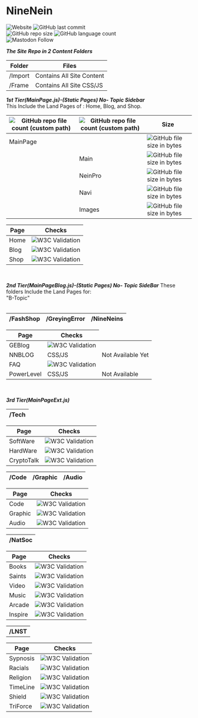 # NineNein

![Website](https://img.shields.io/website?style=for-the-badge&url=https://9neinsg.github.io/NineNein/)
![GitHub last commit](https://img.shields.io/github/last-commit/9NeinsG/NineNein?style=for-the-badge)
<br>
![GitHub repo size](https://img.shields.io/github/repo-size/9NeinsG/NineNein?style=for-the-badge)
![GitHub language count](https://img.shields.io/github/languages/count/9NeinsG/NineNein?style=for-the-badge)
<br>
<a>![Mastodon Follow](https://img.shields.io/mastodon/follow/908552?color=brightgreen&domain=https%3A%2F%2Fgab.com%2F&label=%40GreyingError%20on%20Gab&style=for-the-badge)</a>
</br>

***The Site Repo in 2 Content Folders***

<table>
<thead>
<tr>
<th><strong>Folder</strong></th>
<th><strong>Files</strong></th>
</tr>
</thead>
<tbody>
<tr>
<td>/Import</td>
<td>Contains All Site Content</td>
</tr>
<tr>
<td>/Frame</td>
<td>Contains All Site CSS/JS</td>
</tr>
</tbody>
</table>

***1st Tier(MainPage.js)-(Static Pages) No- Topic Sidebar***<br>
This Include the Land Pages of :
Home, Blog, and Shop.
<table>
<thead>
<tr>
<th><img alt="GitHub repo file count (custom path)" src="https://img.shields.io/github/directory-file-count/9NeinsG/NineNein/Frame/JS?label=JS%20Files&style=for-the-badge"></th>
<th><img alt="GitHub repo file count (custom path)" src="https://img.shields.io/github/directory-file-count/9NeinsG/NineNein/Frame/CSS?label=Css%20Files&style=for-the-badge"></th>
<th><strong>Size</strong></th>
</tr>
</thead>
<tbody>
<tr>
<td>MainPage</td>
<td></td>
<td><img alt="GitHub file size in bytes" src="https://img.shields.io/github/size/9NeinsG/NineNein/Frame/JS/MainPageDev.js?style=for-the-badge"</td>
</tr>
<tr>
<td></td>
<td>Main</td>
<td><img alt="GitHub file size in bytes" src="https://img.shields.io/github/size/9NeinsG/NineNein/Frame/CSS/MainPage.css?style=for-the-badge"
</tr>
<tr>
<td></td>
<td>NeinPro</td>
<td><img alt="GitHub file size in bytes" src="https://img.shields.io/github/size/9NeinsG/NineNein/Frame/CSS/Core/NeinPro.css?style=for-the-badge"</td>
</tr>
<tr>
<td></td>
<td>Navi</td>
<td><img alt="GitHub file size in bytes" src="https://img.shields.io/github/size/9NeinsG/NineNein/Frame/CSS/Core/navi.css?style=for-the-badge"></td>
</tr>
<tr>
<td></td>
<td>Images</td>
<td><img alt="GitHub file size in bytes" src="https://img.shields.io/github/size/9NeinsG/NineNein/Frame/CSS/ALL_Images.css?style=for-the-badge"></td>
</tr>
</tbody>
</table> 

<table>
<thead>
<tr>
<th><strong>Page</strong></th>
<th><strong>Checks</strong></th>
</tr>
</thead>
<tbody>
<tr>
<td>Home</td>
<td><img alt="W3C Validation" src="https://img.shields.io/w3c-validation/html?targetUrl=https%3A%2F%2F9neinsg.github.io%2FNineNein%2F&style=for-the-badge">
</td>
</tr>
<tr>
<td>Blog</td>
<td>
<img alt="W3C Validation" src="https://img.shields.io/w3c-validation/html?targetUrl=https%3A%2F%2F9neinsg.github.io%2FNineNein%2Fblog&style=for-the-badge">
</td>
</tr>
<tr>
<td>Shop</td>
<td><img alt="W3C Validation" src="https://img.shields.io/w3c-validation/html?label=W3C&style=for-the-badge&targetUrl=https%3A%2F%2Fwww.ninenein%2Fshop"></td>
</tr>
</tbody>
</table><br>

***2nd Tier(MainPageBlog.js)-(Static Pages) No- Topic SideBar***
These folders Include the Land Pages for:<br>
"B-Topic"<br><br>
<table>
<thead>
<tr>
<th><strong>/FashShop</strong></th>
<th><strong>/GreyingError</strong></th>
<th><strong>/NineNeins</strong></th>
</tr>
</thead>
</table>

<table>
<thead>
<tr>
<th><strong>Page</strong></th>
<th><strong>Checks</strong></th
</tr>
</thead>
<tbody>
<tr>
<td>GEBlog</td>
<td><img alt="W3C Validation" src="https://img.shields.io/w3c-validation/html?targetUrl=https%3A%2F%2F9neinsg.github.io%2FNineNein%2FB-Topic%2FGreyingErrorBlog&style=for-the-badge">
</td>
</tr>
<tr>
<td>NNBLOG</td>
<td>CSS/JS</td>
<td>Not Available Yet</td>
</tr>
<tr>
<td>FAQ</td>
<td><img alt="W3C Validation" src="https://img.shields.io/w3c-validation/html?label=W3C&style=for-the-badge&targetUrl=https%3A%2F%2Fwww.NineNein%2FB-Topic%2FFaqBlog"></td>
</tr>
<tr>
<td>PowerLevel</td>
<td>CSS/JS</td>
<td>Not Available</td>
</tr>
</tbody>
</table><br>

***3rd Tier(MainPageExt.js)***
<table>
<thead>
<tr>
<th><strong>/Tech</strong></th>
</tr>
</thead>
<tbody></table>
<table>
<thead>
<tr>
<th><strong>Page</strong></th>
<th><strong>Checks</strong></th
</tr>
</thead>
<tbody>
<tr>
<td>SoftWare</td>
<td><img alt="W3C Validation" src="https://img.shields.io/w3c-validation/html?label=W3C&style=for-the-badge&targetUrl=https%3A%2F%2F9neinsg.github.io%2FNineNein%2FB-Topic%2FTech%2FSoftWare"></td>
</tr>
<tr>
<td>HardWare</td>
<td><img alt="W3C Validation" src="https://img.shields.io/w3c-validation/html?label=W3C&style=for-the-badge&targetUrl=https%3A%2F%2F9neinsg.github.io%2FNineNein%2FB-Topic%2FTech%2FHardWare"></td>
</tr>
<tr>
<td>CryptoTalk</td>
<td><img alt="W3C Validation" src="https://img.shields.io/w3c-validation/html?label=W3C&style=for-the-badge&targetUrl=https%3A%2F%2F9neinsg.github.io%2FNineNein%2FB-Topic%2FTech%2FCryptoTalk"></td>
</tr>
</tbody>
</table>

<table>
<thead>
<tr>
<th><strong>/Code</strong></th>
<th><strong>/Graphic</strong></th>
<th><strong>/Audio</strong></th>
</tr>
</thead>
</table>

<table>
<thead>
<tr>
<th><strong>Page</strong></th>
<th><strong>Checks</strong></th
</tr>
</thead>
<tbody>
<tr>
<td>Code</td>
<td><img alt="W3C Validation" src="https://img.shields.io/w3c-validation/html?label=W3C&style=for-the-badge&targetUrl=https%3A%2F%2F9neinsg.github.io%2FNineNein%2FB-Topic%2FGreyingError%2FCode%2FFashCode"></td>
</tr>
<tr>
<td>Graphic</td>
<td><img alt="W3C Validation" src="https://img.shields.io/w3c-validation/html?label=W3C&style=for-the-badge&targetUrl=https%3A%2F%2F9neinsg.github.io%2FNineNein%2FB-Topic%2FGreyingError%2FGraphic%2FFashPhoto"></td>
</tr>
<tr>
<td>Audio</td>
<td><img alt="W3C Validation" src="https://img.shields.io/w3c-validation/html?targetUrl=https%3A%2F%2F9neinsg.github.io%2FNineNein%2FB-Topic%2FGreyingError%2FAudio%2FFashAlong&style=for-the-badge">
</td>
</tr>
</tbody>
</table>

<table>
<thead>
<tr>
<th><strong>/NatSoc</strong></th>
<table>
<thead>
<tr>
<th><strong>Page</strong></th>
<th><strong>Checks</strong></th>
</tr>
</thead>
<tbody>
<tr>
<td>Books</td>
<td><img alt="W3C Validation" src="https://img.shields.io/w3c-validation/html?label=W3C&style=for-the-badge&targetUrl=https://9neinsg.github.io/NineNein/B-Topic/NatSoc/books"></td>
</tr>
<tr>
<td>Saints</td>
<td><img alt="W3C Validation" src="https://img.shields.io/w3c-validation/html?label=W3C&style=for-the-badge&targetUrl=https://9neinsg.github.io/NineNein/B-Topic/NatSoc/saints.html"></td>
</tr>
<tr>
<td>Video</td>
<td><img alt="W3C Validation" src="https://img.shields.io/w3c-validation/html?label=W3C&style=for-the-badge&targetUrl=https://9neinsg.github.io/NineNein/B-Topic/NatSoc/video.html"></td>
</tr>
<tr>
<td>Music</td>
<td><img alt="W3C Validation" src="https://img.shields.io/w3c-validation/html?label=W3C&style=for-the-badge&targetUrl=https://9neinsg.github.io/NineNein/B-Topic/NatSoc/music.html"></td>
</tr>
<tr>
<td>Arcade</td>
<td><img alt="W3C Validation" src="https://img.shields.io/w3c-validation/html?label=W3C&style=for-the-badge&targetUrl=https://9neinsg.github.io/NineNein/B-Topic/NatSoc/arcade.html"></td>
</tr>
<tr>
<td>Inspire</td>
<td><img alt="W3C Validation" src="https://img.shields.io/w3c-validation/html?style=for-the-badge&targetUrl=https://9neinsg.github.io/NineNein/B-Topic/NatSoc/inspiration.html"></td>
</tr>
</tbody>
</table>
 
<table>
<thread>
<th><strong>/LNST</strong></th>
</tr>
</thead>
</table>
<table>
<thead>
<tr>
<th><strong>Page</strong></th>
<th><strong>Checks</strong></th
</tr>
</thead>
<tbody>
<tr>
<td>Sypnosis</td>
<td><img alt="W3C Validation" src="https://img.shields.io/w3c-validation/html?label=W3C&style=for-the-badge&targetUrl=https://9neinsg.github.io/NineNein/B-Topic/GreyingError/LNST/Synopsis"></td>
</tr>
<tr>
<td>Racials</td>
<td><img alt="W3C Validation" src="https://img.shields.io/w3c-validation/html?label=W3C&style=for-the-badge&targetUrl=https://9neinsg.github.io/NineNein/B-Topic/GreyingError/LNST/Race"></td>
</tr>
<tr>
<td>Religion</td>
<td><img alt="W3C Validation" src="https://img.shields.io/w3c-validation/html?label=W3C&style=for-the-badge&targetUrl=https://9neinsg.github.io/NineNein/B-Topic/GreyingError/LNST/Religion"></td>
</tr>
<tr>
<td>TimeLine</td>
<td><img alt="W3C Validation" src="https://img.shields.io/w3c-validation/html?label=W3C&style=for-the-badge&targetUrl=https://9neinsg.github.io/NineNein/B-Topic/GreyingError/LNST/TimeLine"></td>
</tr>
<tr>
<td>Shield</td>
<td><img alt="W3C Validation" src="https://img.shields.io/w3c-validation/html?label=W3C&style=for-the-badge&targetUrl=https://9neinsg.github.io/NineNein/B-Topic/GreyingError/LNST/Shield"></td>
</tr>
<tr>
<td>TriForce</td>
<td><img alt="W3C Validation" src="https://img.shields.io/w3c-validation/html?label=W3C&style=for-the-badge&targetUrl=https://9neinsg.github.io/NineNein/B-Topic/GreyingError/LNST/TriForce"></td>
</tr>
</tbody>
</table>
